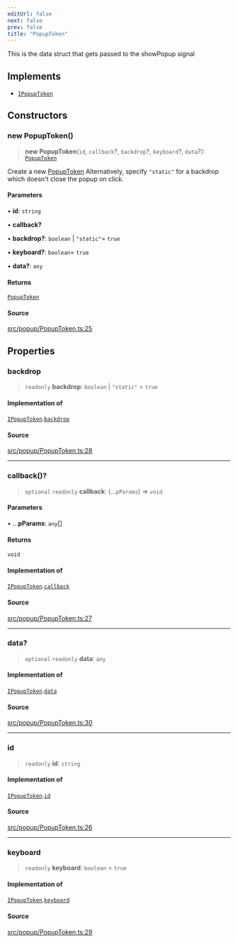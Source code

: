 ```yaml
---
editUrl: false
next: false
prev: false
title: "PopupToken"
---
```


This is the data struct that gets passed to the showPopup signal

## Implements

- [`IPopupToken`](/api/interfaces/ipopuptoken/)

## Constructors

### new PopupToken()

> **new PopupToken**(`id`, `callback`?, `backdrop`?, `keyboard`?, `data`?): [`PopupToken`](/api/classes/popuptoken/)

Create a new [PopupToken](../../../../../../api/classes/popuptoken)
Alternatively, specify `"static"` for a backdrop which doesn't close the popup on click.

#### Parameters

• **id**: `string`

• **callback?**

• **backdrop?**: `boolean` \| `"static"`= `true`

• **keyboard?**: `boolean`= `true`

• **data?**: `any`

#### Returns

[`PopupToken`](/api/classes/popuptoken/)

#### Source

[src/popup/PopupToken.ts:25](https://github.com/relishinc/dill-pixel/blob/c79d8e8552aaa0f13a29535c819ae67d025b4669/src/popup/PopupToken.ts#L25)

## Properties

### backdrop

> `readonly` **backdrop**: `boolean` \| `"static"` = `true`

#### Implementation of

[`IPopupToken`](/api/interfaces/ipopuptoken/).[`backdrop`](/api/interfaces/ipopuptoken/#backdrop)

#### Source

[src/popup/PopupToken.ts:28](https://github.com/relishinc/dill-pixel/blob/c79d8e8552aaa0f13a29535c819ae67d025b4669/src/popup/PopupToken.ts#L28)

***

### callback()?

> `optional` `readonly` **callback**: (...`pParams`) => `void`

#### Parameters

• ...**pParams**: `any`[]

#### Returns

`void`

#### Implementation of

[`IPopupToken`](/api/interfaces/ipopuptoken/).[`callback`](/api/interfaces/ipopuptoken/#callback)

#### Source

[src/popup/PopupToken.ts:27](https://github.com/relishinc/dill-pixel/blob/c79d8e8552aaa0f13a29535c819ae67d025b4669/src/popup/PopupToken.ts#L27)

***

### data?

> `optional` `readonly` **data**: `any`

#### Implementation of

[`IPopupToken`](/api/interfaces/ipopuptoken/).[`data`](/api/interfaces/ipopuptoken/#data)

#### Source

[src/popup/PopupToken.ts:30](https://github.com/relishinc/dill-pixel/blob/c79d8e8552aaa0f13a29535c819ae67d025b4669/src/popup/PopupToken.ts#L30)

***

### id

> `readonly` **id**: `string`

#### Implementation of

[`IPopupToken`](/api/interfaces/ipopuptoken/).[`id`](/api/interfaces/ipopuptoken/#id)

#### Source

[src/popup/PopupToken.ts:26](https://github.com/relishinc/dill-pixel/blob/c79d8e8552aaa0f13a29535c819ae67d025b4669/src/popup/PopupToken.ts#L26)

***

### keyboard

> `readonly` **keyboard**: `boolean` = `true`

#### Implementation of

[`IPopupToken`](/api/interfaces/ipopuptoken/).[`keyboard`](/api/interfaces/ipopuptoken/#keyboard)

#### Source

[src/popup/PopupToken.ts:29](https://github.com/relishinc/dill-pixel/blob/c79d8e8552aaa0f13a29535c819ae67d025b4669/src/popup/PopupToken.ts#L29)

